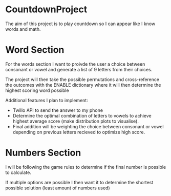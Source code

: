 # CountdownProject
  The aim of this project is to play countdown so I can appear like I know words and math.
  
# Word Section
  For the words section I want to proivde the user a choice between 
  consonant or vowel and generate a list of 9 letters from their choices.
    
The project will then take the possible permutations and cross-reference the outcomes with the ENABLE dictionary 
where it will then determine the highest scoring word possible
    
Additional features I plan to implement:
  - Twillo API to send the answer to my phone
  - Determine the optimal combination of letters to vowels to achieve highest average score (make distribution plots to visualise).
  - Final addition will be weighting the choice between consonant or vowel depending on previous letters recieved to optimize high score.

# Numbers Section 
  I will be following the game rules to determine if the final number is possible to calculate.
  
  If multiple options are possible I then want it to determine the shortest possible solution (least amount of numbers used)
